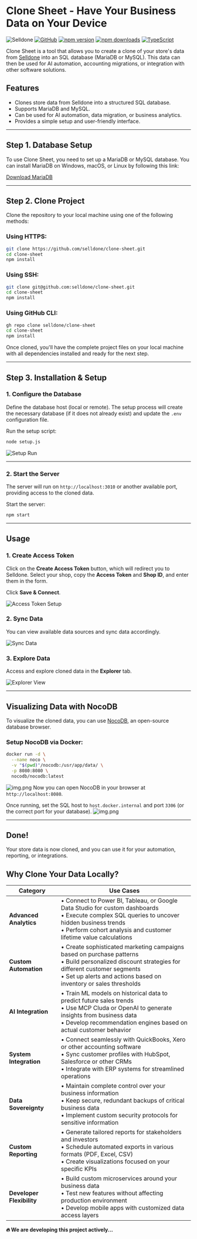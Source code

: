 # Clone Sheet - Have Your Business Data on Your Device

![Selldone](https://img.shields.io/badge/type-Clone--Sheet-f39f37?style=flat&label=Selldone&labelColor=%23567&color=%23000)
[![GitHub](https://img.shields.io/badge/GitHub-clone--sheet-blue?style=flat&logo=github)](https://github.com/selldone/clone-sheet)
[![npm version](https://img.shields.io/npm/v/@selldone/clone-sheet.svg?style=flat-square)](https://www.npmjs.com/package/@selldone/clone-sheet)
[![npm downloads](https://img.shields.io/npm/dm/@selldone/clone-sheet.svg?style=flat-square)](https://www.npmjs.com/package/@selldone/clone-sheet)
[![TypeScript](https://img.shields.io/badge/TypeScript-Ready-blue?style=flat-square&logo=typescript)](https://www.typescriptlang.org/)

Clone Sheet is a tool that allows you to create a clone of your store's data from [Selldone](https://selldone.com) into
an SQL database (MariaDB or MySQL). This data can then be used for AI automation, accounting migrations, or integration
with other software solutions.

## Features

- Clones store data from Selldone into a structured SQL database.
- Supports MariaDB and MySQL.
- Can be used for AI automation, data migration, or business analytics.
- Provides a simple setup and user-friendly interface.

---

## Step 1. Database Setup

To use Clone Sheet, you need to set up a MariaDB or MySQL database. You can install MariaDB on Windows, macOS, or Linux
by following this link:

[Download MariaDB](https://mariadb.org/download/?t=mariadb)

---

## Step 2. Clone Project

Clone the repository to your local machine using one of the following methods:

### Using HTTPS:

```bash
git clone https://github.com/selldone/clone-sheet.git
cd clone-sheet
npm install
```

### Using SSH:

```bash
git clone git@github.com:selldone/clone-sheet.git
cd clone-sheet
npm install
```

### Using GitHub CLI:

```bash
gh repo clone selldone/clone-sheet
cd clone-sheet
npm install
```

Once cloned, you'll have the complete project files on your local machine with all dependencies installed and ready for the next step.

---

## Step 3. Installation & Setup

### 1. Configure the Database

Define the database host (local or remote). The setup process will create the necessary database (if it does not already
exist) and update the `.env` configuration file.

Run the setup script:

```bash
node setup.js
```

![Setup Run](_doc/setup-run.png)

---

### 2. Start the Server

The server will run on `http://localhost:3010` or another available port, providing access to the cloned data.

Start the server:

```bash
npm start
```

---

## Usage

### 1. Create Access Token

Click on the **Create Access Token** button, which will redirect you to Selldone. Select your shop, copy the **Access
Token** and **Shop ID**, and enter them in the form.

Click **Save & Connect**.

![Access Token Setup](_doc/setup.png)

### 2. Sync Data

You can view available data sources and sync data accordingly.

![Sync Data](_doc/sync.png)

### 3. Explore Data

Access and explore cloned data in the **Explorer** tab.

![Explorer View](_doc/explorer.png)

---

## Visualizing Data with NocoDB

To visualize the cloned data, you can use [NocoDB](https://www.nocodb.com/), an open-source database browser.

### Setup NocoDB via Docker:

```bash
docker run -d \
  --name noco \
  -v "$(pwd)"/nocodb:/usr/app/data/ \
  -p 8080:8080 \
  nocodb/nocodb:latest
```

![img.png](_doc/docker-nocodb.png)
Now you can open NocoDB in your browser at `http://localhost:8080`.

Once running, set the SQL host to `host.docker.internal` and port `3306` (or the correct port for your database).
![img.png](_doc/nocodb-view.png)

---

## Done!

Your store data is now cloned, and you can use it for your automation, reporting, or integrations.

## Why Clone Your Data Locally?

| Category                  | Use Cases                                                                                                                                                                                                               |
|---------------------------|-------------------------------------------------------------------------------------------------------------------------------------------------------------------------------------------------------------------------|
| **Advanced Analytics**    | • Connect to Power BI, Tableau, or Google Data Studio for custom dashboards<br>• Execute complex SQL queries to uncover hidden business trends<br>• Perform cohort analysis and customer lifetime value calculations    |
| **Custom Automation**     | • Create sophisticated marketing campaigns based on purchase patterns<br>• Build personalized discount strategies for different customer segments<br>• Set up alerts and actions based on inventory or sales thresholds |
| **AI Integration**        | • Train ML models on historical data to predict future sales trends<br>• Use MCP Cluda or OpenAI to generate insights from business data<br>• Develop recommendation engines based on actual customer behavior          |
| **System Integration**    | • Connect seamlessly with QuickBooks, Xero or other accounting software<br>• Sync customer profiles with HubSpot, Salesforce or other CRMs<br>• Integrate with ERP systems for streamlined operations                   |
| **Data Sovereignty**      | • Maintain complete control over your business information<br>• Keep secure, redundant backups of critical business data<br>• Implement custom security protocols for sensitive information                             |
| **Custom Reporting**      | • Generate tailored reports for stakeholders and investors<br>• Schedule automated exports in various formats (PDF, Excel, CSV)<br>• Create visualizations focused on your specific KPIs                                |
| **Developer Flexibility** | • Build custom microservices around your business data<br>• Test new features without affecting production environment<br>• Develop mobile apps with customized data access layers                                      |


**🔥 We are developing this project actively...**